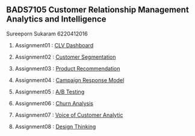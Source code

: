 ## BADS7105 Customer Relationship Management Analytics and Intelligence

Sureeporn Sukaram 6220412016

1. Assignment01 : [CLV Dashboard](https://github.com/Ssureeporn/BADS7105_CRM/tree/main/Assignment01_CLV_Dashboard)

2. Assignment02 : [Customer Segmentation](https://github.com/Ssureeporn/BADS7105_CRM/tree/main/Assignment02_Customer_Segmentation)

3. Assignment03 : [Product Recommendation](https://github.com/Ssureeporn/BADS7105_CRM/tree/main/Assignment03_Product_Recommendation)

4. Assignment04 : [Campaign Response Model](https://github.com/Ssureeporn/BADS7105_CRM/tree/main/Assignment04_Campaign_Response_Model)

5. Assignment05 : [A/B Testing](https://github.com/Ssureeporn/BADS7105_CRM/tree/main/Assignment05_AB_Testing)

6. Assignment06 : [Churn Analysis](https://github.com/Ssureeporn/BADS7105_CRM/tree/main/Assignment06_Churn_Analysis)

7. Assignment07 : [Voice of Customer Analytic](https://github.com/Ssureeporn/BADS7105_CRM/tree/main/Assignment07_Voice_of_Customer_Analytic)

8. Assignment08 : [Design Thinking](https://github.com/Ssureeporn/BADS7105_CRM/tree/main/Assignment08_Design_Thinking)

